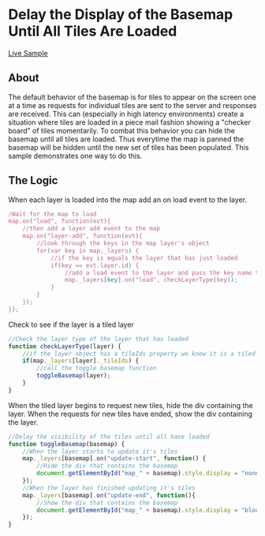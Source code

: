 # Delay the Display of the Basemap Until All Tiles Are Loaded
[Live Sample](http://esri.github.io/developer-support/web-js/delay-display-of-basemap/index.html)
## About
The default behavior of the basemap is for tiles to appear on the screen one at a time as requests for individual tiles are sent to the server and responses are received. This can (especially in high latency environments) create a situation where tiles are loaded in a piece mail fashion showing a "checker board" of tiles momentarily. To combat this behavior you can hide the basemap until all tiles are loaded. Thus everytime the map is panned the basemap will be hidden until the new set of tiles has been populated. This sample demonstrates one way to do this.
## The Logic
When each layer is loaded into the map add an on load event to the layer.
```javascript
/Wait for the map to load
map.on("load", function(evt){
	//then add a layer add event to the map
	map.on("layer-add", function(evt){
		//look through the keys in the map layer's object
		for(var key in map._layers) {
			//if the key is equals the layer that has just loaded
			if(key == evt.layer.id) {
				//add a load event to the layer and pass the key name to the event handler
				map._layers[key].on("load", checkLayerType(key));
			}
		}
	});
});

```
Check to see if the layer is a tiled layer
```javascript
//Check the layer type of the layer that has loaded
function checkLayerType(layer) {
	//if the layer object has a tileIds property we know it is a tiled layer
	if(map._layers[layer]._tileIds) {
		//call the toggle basemap function
		toggleBasemap(layer);
	}
}
```
When the tiled layer begins to request new tiles, hide the div containing the layer. When the requests for new tiles have ended, show the div containing the layer.
```javascript
//Delay the visibility of the tiles until all have loaded
function toggleBasemap(basemap) {
	//When the layer starts to update it's tiles
	map._layers[basemap].on("update-start", function() {
		//Hide the div that contains the basemap
		document.getElementById("map_" + basemap).style.display = "none";
	});
	//When the layer has finished updating it's tiles
	map._layers[basemap].on("update-end", function(){
		//Show the div that contains the basemap
		document.getElementById("map_" + basemap).style.display = "block";
	});	
}
```